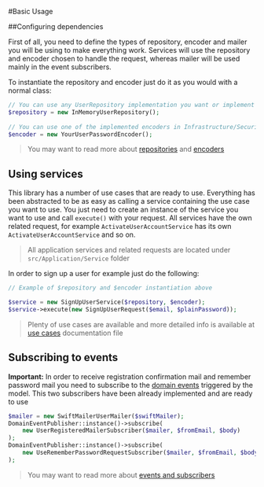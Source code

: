 #Basic Usage

##Configuring dependencies

First of all, you need to define the types of repository, encoder and mailer you will be using to make everything work.
Services will use the repository and encoder chosen to handle the request, whereas mailer will be used mainly in the 
event subscribers.

To instantiate the repository and encoder just do it as you would with a normal class:

```php
// You can use any UserRepository implementation you want or implement a new one
$repository = new InMemoryUserRepository();
 
// You can use one of the implemented encoders in Infrastructure/Security folder or create a new one
$encoder = new YourUserPasswordEncoder(); 
```

> You may want to read more about [repositories](repositories.md) and [encoders](encoders.md)

## Using services

This library has a number of use cases that are ready to use. Everything has been abstracted to be as easy as calling 
a service containing the use case you want to use. You just need to create an instance of the service you want 
to use and call `execute()` with your request. All services have the own related request, for example 
`ActivateUserAccountService` has its own `ActivateUserAccountService` and so on.

> All application services and related requests are located under `src/Application/Service` folder

In order to sign up a user for example just do the following:

```php
// Example of $repository and $encoder instantiation above 

$service = new SignUpUserService($repository, $encoder);
$service->execute(new SignUpUserRequest($email, $plainPassword));
```

> Plenty of use cases are available and more detailed info is available at [use cases](use_cases.md) documentation
file

## Subscribing to events

**Important:** In order to receive registration confirmation mail and remember password mail you need to subscribe to the 
[domain events](events.md) triggered by the model. This two subscribers have been already implemented and are 
ready to use

```php
$mailer = new SwiftMailerUserMailer($swiftMailer);
DomainEventPublisher::instance()->subscribe(
    new UserRegisteredMailerSubscriber($mailer, $fromEmail, $body)
);
DomainEventPublisher::instance()->subscribe(
    new UseRememberPasswordRequestSubscriber($mailer, $fromEmail, $body)
);
```
 
> You may want to read more about [events and subscribers](events.md)

